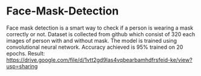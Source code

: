 # Face-Mask-Detection
Face mask detection is a smart way to check if a person is wearing a mask correctly or not. Dataset is collected from github which consist of 320 each images of person with and without mask.
The model is trained using convolutional neural network. Accuracy achieved is 95% trained on 20 epochs.
Result:
https://drive.google.com/file/d/1vtt2gd9las4vqbearbamhdfrsfeid-ke/view?usp=sharing
